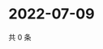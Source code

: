 # 2022-07-09

共 0 条

<!-- BEGIN WEIBO -->
<!-- 最后更新时间 Sat Jul 09 2022 15:15:47 GMT+0800 (China Standard Time) -->

<!-- END WEIBO -->
